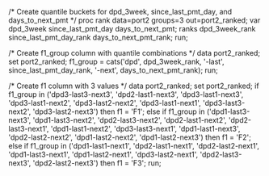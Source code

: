 /* Create quantile buckets for dpd_3week, since_last_pmt_day, and days_to_next_pmt */
proc rank data=port2 groups=3 out=port2_ranked;
   var dpd_3week since_last_pmt_day days_to_next_pmt;
   ranks dpd_3week_rank since_last_pmt_day_rank days_to_next_pmt_rank;
run;

/* Create f1_group column with quantile combinations */
data port2_ranked;
   set port2_ranked;
   f1_group = cats('dpd', dpd_3week_rank, '-last', since_last_pmt_day_rank, '-next', days_to_next_pmt_rank);
run;

/* Create f1 column with 3 values */
data port2_ranked;
   set port2_ranked;
   if f1_group in ('dpd3-last3-next3', 'dpd2-last1-next3', 'dpd3-last1-next3', 'dpd3-last1-next2', 'dpd3-last2-next2', 'dpd3-last1-next1', 'dpd3-last3-next2', 'dpd3-last2-next3') then f1 = 'F1';
   else if f1_group in ('dpd1-last3-next3', 'dpd1-last3-next2', 'dpd2-last3-next2', 'dpd2-last1-next2', 'dpd2-last3-next1', 'dpd1-last1-next2', 'dpd3-last3-next1', 'dpd1-last1-next3', 'dpd2-last2-next2', 'dpd1-last2-next2', 'dpd1-last2-next3') then f1 = 'F2';
   else if f1_group in ('dpd1-last1-next1', 'dpd2-last1-next1', 'dpd2-last2-next1', 'dpd1-last3-next1', 'dpd1-last2-next1', 'dpd3-last2-next1', 'dpd2-last3-next3', 'dpd2-last2-next3') then f1 = 'F3';
run;

